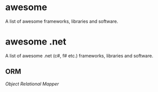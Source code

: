 # awesome

A list of awesome frameworks, libraries and software.

# awesome .net

A list of awesome .net (c#, f# etc.) frameworks, libraries and software.

## ORM
*Object Relational Mapper*
